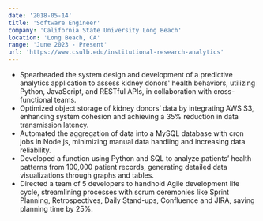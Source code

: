 ```yaml
---
date: '2018-05-14'
title: 'Software Engineer'
company: 'California State University Long Beach'
location: 'Long Beach, CA'
range: 'June 2023 - Present'
url: 'https://www.csulb.edu/institutional-research-analytics'
---
```


- Spearheaded the system design and development of a predictive analytics application to assess kidney donors' health behaviors, utilizing Python, JavaScript, and RESTful APIs, in collaboration with cross-functional teams.
- Optimized object storage of kidney donors’ data by integrating AWS S3, enhancing system cohesion and achieving a 35% reduction in data transmission latency.
- Automated the aggregation of data into a MySQL database with cron jobs in Node.js, minimizing manual data handling and increasing data reliability.
- Developed a function using Python and SQL to analyze patients’ health patterns from 100,000 patient records, generating detailed data visualizations through graphs and tables.
- Directed a team of 5 developers to handhold Agile development life cycle, streamlining processes with scrum ceremonies like Sprint Planning, Retrospectives, Daily Stand-ups, Confluence and JIRA, saving planning time by 25%.
